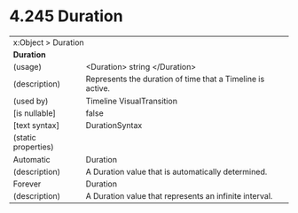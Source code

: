 <html dir="LTR" xmlns:mshelp="http://msdn.microsoft.com/mshelp" xmlns:ddue="http://ddue.schemas.microsoft.com/authoring/2003/5" xmlns:xlink="http://www.w3.org/1999/xlink" xmlns:tool="http://www.microsoft.com/tooltip">

<body>
 <input type="hidden" id="userDataCache" class="userDataStyle">
 <input type="hidden" id="hiddenScrollOffset">
 <img id="dropDownImage" style="display:none; height:0; width:0;" src="../local/drpdown.gif">
 <img id="dropDownHoverImage" style="display:none; height:0; width:0;" src="../local/drpdown_orange.gif">
 <img id="collapseImage" style="display:none; height:0; width:0;" src="../local/collapse.gif">
 <img id="expandImage" style="display:none; height:0; width:0;" src="../local/exp.gif">
 <img id="collapseAllImage" style="display:none; height:0; width:0;" src="../local/collall.gif">
 <img id="expandAllImage" style="display:none; height:0; width:0;" src="../local/expall.gif">
 <img id="copyImage" style="display:none; height:0; width:0;" src="../local/copycode.gif">
 <img id="copyHoverImage" style="display:none; height:0; width:0;" src="../local/copycodeHighlight.gif">
 <div id="header"><h1 class="heading">4.245 Duration</h1></div>

 <div id="mainSection">
 <div id="mainBody">
 <div id="allHistory" class="saveHistory" onsave="saveAll()" onload="loadAll()"></div>
 <p xmlns:wsd="http://wsdev.schemas.microsoft.com/authoring/2008/2" xmlns:msxsl="urn:schemas-microsoft-com:xslt" xmlns:script="urn:script" xmlns:build="urn:build">
 </p>
 <div id="sectionSection0" class="section" name="collapseableSection">
 <content xmlns="http://ddue.schemas.microsoft.com/authoring/2003/5" xmlns:wsd="http://wsdev.schemas.microsoft.com/authoring/2008/2" xmlns:msxsl="urn:schemas-microsoft-com:xslt" xmlns:script="urn:script" xmlns:build="urn:build">
 </content>
 </div>
 <div id="sectionSection1" class="section" name="collapseableSection">
 <content xmlns="http://ddue.schemas.microsoft.com/authoring/2003/5" xmlns:wsd="http://wsdev.schemas.microsoft.com/authoring/2008/2" xmlns:msxsl="urn:schemas-microsoft-com:xslt" xmlns:script="urn:script" xmlns:build="urn:build">
 <table class="ProtocolAuthoredTable" xmlns="">
 <tr><td colspan="2">
<mshelp:link keywords="86913f34-aa06-4c94-9f09-83936a822fd8" tabindex="0">x:Object</mshelp:link> &gt; <mshelp:link keywords="b99bb983-869c-4f0d-9e75-686a875b1e1a" tabindex="0">Duration</mshelp:link> </td>
 </tr>
 <tr><td colspan="2">
 <b>
Duration </b>
 </td>
 </tr>
 <tr><td><div class="indent0">(usage)</div></td>
 <td>&lt;Duration&gt; string &lt;/Duration&gt; </td>
 </tr>
 <tr><td><div class="indent0">(description)</div></td>
 <td>Represents the duration of time that a Timeline is active. </td>
 </tr>
 <tr><td><div class="indent0">(used by)</div></td>
 <td><mshelp:link keywords="7291e215-1ee2-4c13-a6bb-0b337f96011b" tabindex="0">Timeline</mshelp:link> <mshelp:link keywords="81a54199-babc-4b52-97f4-f0bd01009094" tabindex="0">VisualTransition</mshelp:link> </td>
 </tr>
 <tr><td><div class="indent0">[is nullable]</div></td>
 <td>false </td>
 </tr>
 <tr><td><div class="indent0">[text syntax]</div></td>
 <td><mshelp:link keywords="361e4b05-5495-41f3-8c56-ccfdfafb28a1" tabindex="0">DurationSyntax</mshelp:link> </td>
 </tr>
 <tr><td><div class="indent0">(static properties)</div></td>
 <td> </td>
 </tr>
 <tr><td><div class="indent2">Automatic</div></td>
 <td><mshelp:link keywords="b99bb983-869c-4f0d-9e75-686a875b1e1a" tabindex="0">Duration</mshelp:link> </td>
 </tr>
 <tr><td><div class="indent4">(description)</div></td>
 <td>A Duration value that is automatically determined. </td>
 </tr>
 <tr><td><div class="indent2">Forever</div></td>
 <td><mshelp:link keywords="b99bb983-869c-4f0d-9e75-686a875b1e1a" tabindex="0">Duration</mshelp:link> </td>
 </tr>
 <tr><td><div class="indent4">(description)</div></td>
 <td>A Duration value that represents an infinite interval. </td>
 </tr>
</table>
 </content>
 </div>
 <!--[if gte IE 5]>
 <tool:tip element="languageFilterToolTip" avoidmouse="false"/>
 <![endif]-->
 </div>
 <a name="feedback"></a><span></span>
 </div>
</body></html>

